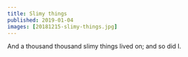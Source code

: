 ```yaml
---
title: Slimy things
published: 2019-01-04
images: [20181215-slimy-things.jpg]
---
```


And a thousand thousand slimy things lived on; and so did I.

